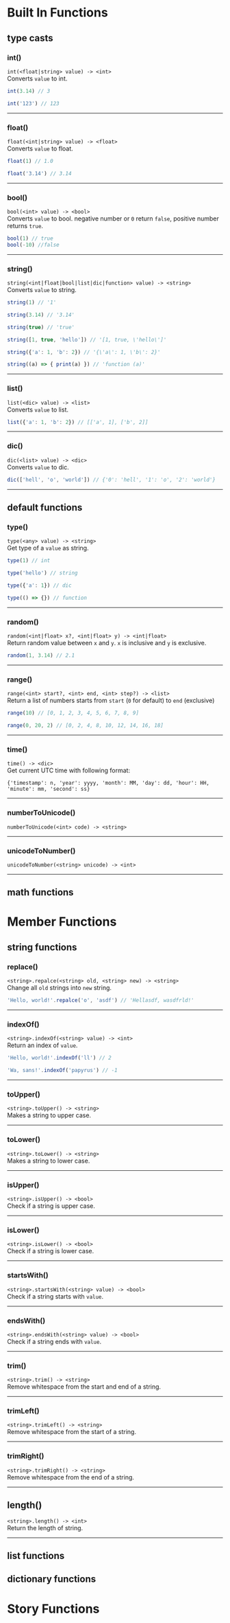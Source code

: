 # Built In Functions

## type casts

### int()
`int(<float|string> value) -> <int>`   
Converts `value` to int.
```js
int(3.14) // 3

int('123') // 123
```

---

### float()
`float(<int|string> value) -> <float>`   
Converts `value` to float.
```js
float(1) // 1.0

float('3.14') // 3.14
```

---

### bool()
`bool(<int> value) -> <bool>`   
Converts `value` to bool. negative number or `0` return `false`, positive number returns `true`.
```js
bool(1) // true
bool(-10) //false
```

---

### string()
`string(<int|float|bool|list|dic|function> value) -> <string>`   
Converts `value` to string.
```js
string(1) // '1'

string(3.14) // '3.14'

string(true) // 'true'

string([1, true, 'hello']) // '[1, true, \'hello\']'

string({'a': 1, 'b': 2}) // '{\'a\': 1, \'b\': 2}'

string((a) => { print(a) }) // 'function (a)'
```

---

### list()
`list(<dic> value) -> <list>`   
Converts `value` to list.
```js
list({'a': 1, 'b': 2}) // [['a', 1], ['b', 2]]
```

---

### dic()
`dic(<list> value) -> <dic>`   
Converts `value` to dic.
```js
dic(['hell', 'o', 'world']) // {'0': 'hell', '1': 'o', '2': 'world'}
```

---

## default functions

### type()
`type(<any> value) -> <string>`   
Get type of a `value` as string.
```js
type(1) // int

type('hello') // string

type({'a': 1}) // dic

type(() => {}) // function
```

---

### random()
`random(<int|float> x?, <int|float> y) -> <int|float>`   
Return random value between `x` and `y`. `x` is inclusive and `y` is exclusive.
```js
random(1, 3.14) // 2.1
```

---

### range()
`range(<int> start?, <int> end, <int> step?) -> <list>`   
Return a list of numbers starts from `start` (`0` for default) to `end` (exclusive)
```js
range(10) // [0, 1, 2, 3, 4, 5, 6, 7, 8, 9]

range(0, 20, 2) // [0, 2, 4, 8, 10, 12, 14, 16, 18]
```

---

### time()
`time() -> <dic>`   
Get current UTC time with following format:  
```
{'timestamp': n, 'year': yyyy, 'month': MM, 'day': dd, 'hour': HH, 'minute': mm, 'second': ss}
```

---

### numberToUnicode()
`numberToUnicode(<int> code) -> <string>`

---

### unicodeToNumber()
`unicodeToNumber(<string> unicode) -> <int>`

---

## math functions

# Member Functions

## string functions

### replace()
`<string>.repalce(<string> old, <string> new) -> <string>`   
Change all `old` strings into `new` string.
```js
'Hello, world!'.repalce('o', 'asdf') // 'Hellasdf, wasdfrld!'
```

---

### indexOf()
`<string>.indexOf(<string> value) -> <int>`  
Return an index of `value`.
```js
'Hello, world!'.indexOf('ll') // 2

'Wa, sans!'.indexOf('papyrus') // -1
```

---

### toUpper()
`<string>.toUpper() -> <string>`   
Makes a string to upper case.

---

### toLower()
`<string>.toLower() -> <string>`   
Makes a string to lower case.

---

### isUpper()
`<string>.isUpper() -> <bool>`   
Check if a string is upper case.

---

### isLower()
`<string>.isLower() -> <bool>`   
Check if a string is lower case.

---

### startsWith()
`<string>.startsWith(<string> value) -> <bool>`   
Check if a string starts with `value`.

---

### endsWith()
`<string>.endsWith(<string> value) -> <bool>`   
Check if a string ends with `value`.

---

### trim()
`<string>.trim() -> <string>`   
Remove whitespace from the start and end of a string.

---

### trimLeft()
`<string>.trimLeft() -> <string>`   
Remove whitespace from the start of a string.

---

### trimRight()
`<string>.trimRight() -> <string>`   
Remove whitespace from the end of a string.

---

## length()
`<string>.length() -> <int>`   
Return the length of string.

---

## list functions


## dictionary functions


# Story Functions